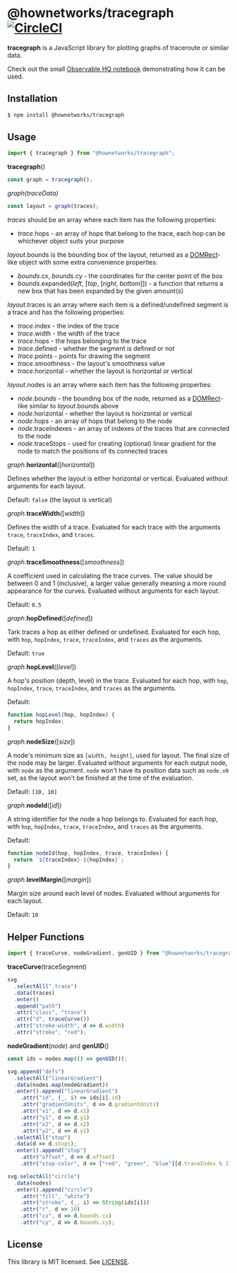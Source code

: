 # @hownetworks/tracegraph [![CircleCI](https://circleci.com/gh/HowNetWorks/tracegraph.svg?style=shield)](https://circleci.com/gh/HowNetWorks/tracegraph)

**tracegraph** is a JavaScript library for plotting graphs of traceroute or similar data.

Check out the small [Observable HQ notebook](https://beta.observablehq.com/@jviide/visualizing-traceroutes-feat-d3-js) demonstrating how it can be used.

## Installation

```sh
$ npm install @hownetworks/tracegraph
```

## Usage

```js
import { tracegraph } from "@hownetworks/tracegraph";
```

**tracegraph**()

```js
const graph = tracegraph();
```

_graph(traceData)_

```js
const layout = graph(traces);
```

_traces_ should be an array where each item has the following properties:

- _trace_.hops - an array of hops that belong to the trace, each hop can be whichever object suits your purpose

_layout_.bounds is the bounding box of the layout, returned as a [DOMRect](https://developer.mozilla.org/en-US/docs/Web/API/DOMRect)-like object with some extra convenience properties:

- _bounds_.cx, _bounds_.cy - the coordinates for the center point of the box
- _bounds_.expanded(_left_, [_top_, [_right_, _bottom_]]) - a function that returns a new box that has been expanded by the given amount(s)

_layout_.traces is an array where each item is a defined/undefined segment is a trace and has the following properties:

- _trace_.index - the index of the trace
- _trace_.width - the width of the trace
- _trace_.hops - the hops belonging to the trace
- _trace_.defined - whether the segment is defined or not
- _trace_.points - points for drawing the segment
- _trace_.smoothness - the layout's smoothness value
- _trace_.horizontal - whether the layout is horizontal or vertical

_layout_.nodes is an array where each item has the following properties:

- _node_.bounds - the bounding box of the node, returned as a [DOMRect](https://developer.mozilla.org/en-US/docs/Web/API/DOMRect)-like similar to _layout_.bounds above
- _node_.horizontal - whether the layout is horizontal or vertical
- _node_.hops - an array of hops that belong to the node
- _node_.traceIndexes - an array of indexes of the traces that are connected to the node
- _node_.traceStops - used for creating (optional) linear gradient for the node to match the positions of its connected traces

_graph_.**horizontal**([*horizontal*])

Defines whether the layout is either horizontal or vertical. Evaluated without arguments for each layout.

Default: `false` (the layout is vertical)

_graph_.**traceWidth**([*width*])

Defines the width of a trace. Evaluated for each trace with the arguments `trace`, `traceIndex`, and `traces`.

Default: `1`

_graph_.**traceSmoothness**([*smoothness*])

A coefficient used in calculating the trace curves. The value should be between 0 and 1 (inclusive), a larger value generally meaning a more round appearance for the curves. Evaluated without arguments for each layout.

Default: `0.5`

_graph_.**hopDefined**([*defined*])

Tark traces a hop as either defined or undefined. Evaluated for each hop, with `hop`, `hopIndex`, `trace`, `traceIndex`, and `traces` as the arguments.

Default: `true`

_graph_.**hopLevel**([*level*])

A hop's position (depth, level) in the trace. Evaluated for each hop, with `hop`, `hopIndex`, `trace`, `traceIndex`, and `traces` as the arguments.

Default:

```js
function hopLevel(hop, hopIndex) {
  return hopIndex;
}
```

_graph_.**nodeSize**([*size*])

A node's minimum size as `[width, height]`, used for layout. The final size of the node may be larger. Evaluated without arguments for each output node, with `node` as the argument. `node` won't have its position data such as `node.x0` set, as the layout won't be finished at the time of the evaluation.

Default: `[10, 10]`

_graph_.**nodeId**([*id*])

A string identifier for the node a hop belongs to. Evaluated for each hop, with `hop`, `hopIndex`, `trace`, `traceIndex`, and `traces` as the arguments.

Default:

```js
function nodeId(hop, hopIndex, trace, traceIndex) {
  return `${traceIndex}-${hopIndex}`;
}
```

_graph_.**levelMargin**([*margin*])

Margin size around each level of nodes. Evaluated without arguments for each layout.

Default: `10`

## Helper Functions

```js
import { traceCurve, nodeGradient, genUID } from "@hownetworks/tracegraph";
```

**traceCurve**(traceSegment)

```js
svg
  .selectAll(".trace")
  .data(traces)
  .enter()
  .append("path")
  .attr("class", "trace")
  .attr("d", traceCurve())
  .attr("stroke-width", d => d.width)
  .attr("stroke", "red");
```

**nodeGradient**(_node_) and **genUID**()

```js
const ids = nodes.map(() => genUID());

svg.append("defs")
  .selectAll("linearGradient")
  .data(nodes.map(nodeGradient))
  .enter().append("linearGradient")
    .attr("id", (_, i) => ids[i].id)
    .attr("gradientUnits", d => d.gradientUnits)
    .attr("x1", d => d.x1)
    .attr("y1", d => d.y1)
    .attr("x2", d => d.x2)
    .attr("y2", d => d.y2)
  .selectAll("stop")
  .data(d => d.stops);
  .enter().append("stop")
    .attr("offset", d => d.offset)
    .attr("stop-color", d => ["red", "green", "blue"][d.traceIndex % 3]);

svg.selectAll("circle")
  .data(nodes)
  .enter().append("circle")
    .attr("fill", "white")
    .attr("stroke", (_, i) => String(ids[i]))
    .attr("r", d => 10)
    .attr("cx", d => d.bounds.cx)
    .attr("cy", d => d.bounds.cy);
```

## License

This library is MIT licensed. See [LICENSE](./LICENSE).
